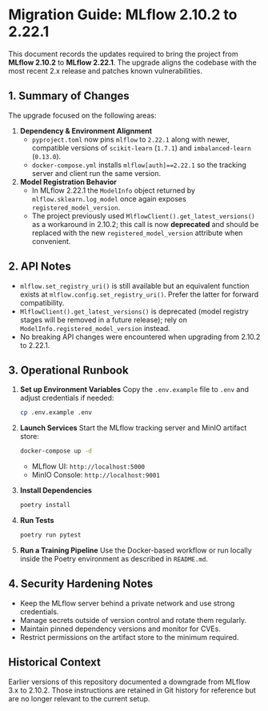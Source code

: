# Migration Guide: MLflow 2.10.2 to 2.22.1

This document records the updates required to bring the project from **MLflow 2.10.2** to **MLflow 2.22.1**. The upgrade aligns the codebase with the most recent 2.x release and patches known vulnerabilities.

## 1. Summary of Changes

The upgrade focused on the following areas:

1. **Dependency & Environment Alignment**
   - `pyproject.toml` now pins `mlflow` to `2.22.1` along with newer, compatible versions of `scikit-learn` (`1.7.1`) and `imbalanced-learn` (`0.13.0`).
   - `docker-compose.yml` installs `mlflow[auth]==2.22.1` so the tracking server and client run the same version.
2. **Model Registration Behavior**
   - In MLflow 2.22.1 the `ModelInfo` object returned by `mlflow.sklearn.log_model` once again exposes `registered_model_version`.
   - The project previously used `MlflowClient().get_latest_versions()` as a workaround in 2.10.2; this call is now **deprecated** and should be replaced with the new `registered_model_version` attribute when convenient.

## 2. API Notes

- `mlflow.set_registry_uri()` is still available but an equivalent function exists at `mlflow.config.set_registry_uri()`. Prefer the latter for forward compatibility.
- `MlflowClient().get_latest_versions()` is deprecated (model registry stages will be removed in a future release); rely on `ModelInfo.registered_model_version` instead.
- No breaking API changes were encountered when upgrading from 2.10.2 to 2.22.1.

## 3. Operational Runbook

1. **Set up Environment Variables**
   Copy the `.env.example` file to `.env` and adjust credentials if needed:
   ```bash
   cp .env.example .env
   ```

2. **Launch Services**
   Start the MLflow tracking server and MinIO artifact store:
   ```bash
   docker-compose up -d
   ```
   - MLflow UI: `http://localhost:5000`
   - MinIO Console: `http://localhost:9001`

3. **Install Dependencies**
   ```bash
   poetry install
   ```

4. **Run Tests**
   ```bash
   poetry run pytest
   ```

5. **Run a Training Pipeline**
   Use the Docker-based workflow or run locally inside the Poetry environment as described in `README.md`.

## 4. Security Hardening Notes

- Keep the MLflow server behind a private network and use strong credentials.
- Manage secrets outside of version control and rotate them regularly.
- Maintain pinned dependency versions and monitor for CVEs.
- Restrict permissions on the artifact store to the minimum required.

## Historical Context

Earlier versions of this repository documented a downgrade from MLflow 3.x to 2.10.2. Those instructions are retained in Git history for reference but are no longer relevant to the current setup.
